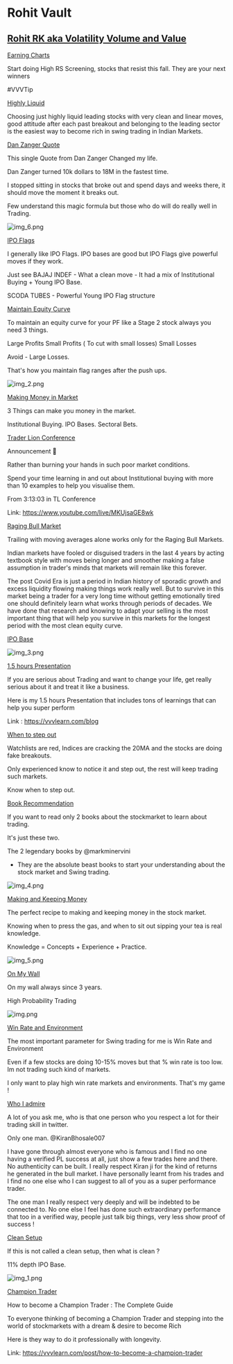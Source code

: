 # **Rohit Vault**

## [Rohit RK aka Volatility Volume and Value](https://x.com/VVVStockAnalyst)

[Earning Charts](https://x.com/VVVStockAnalyst/status/1933178361918222553)

Start doing High RS Screening, stocks that resist this fall. They are your next winners

#VVVTip

[Highly Liquid](https://x.com/VVVStockAnalyst/status/1931288884794753533)

Choosing just highly liquid leading stocks with very clean and linear moves, good attitude after each past breakout and belonging to the leading sector is the easiest way to become rich in swing trading in Indian Markets.

[Dan Zanger Quote](https://x.com/VVVStockAnalyst/status/1941047374173909299)

This single Quote from Dan Zanger Changed my life.

Dan Zanger turned 10k dollars to 18M in the fastest time.

I stopped sitting in stocks that broke out and spend days and weeks there, it should move the moment it breaks out.

Few understand this magic formula but those who do will do really well in Trading.

![img_6.png](img_6.png)

[IPO Flags](https://x.com/VVVStockAnalyst/status/1940813584407449767)

I generally like IPO Flags. IPO bases are good but IPO Flags give powerful moves if they work.

Just see BAJAJ INDEF - What a clean move - It had a mix of Institutional Buying + Young IPO Base.

SCODA TUBES - Powerful Young IPO Flag structure

[Maintain Equity Curve](https://x.com/VVVStockAnalyst/status/1940261276598641094)

To maintain an equity curve for your PF like a Stage 2 stock always you need 3 things.

Large Profits
Small Profits ( To cut with small losses)
Small Losses

Avoid - Large Losses.

That's how you maintain flag ranges after the push ups.

![img_2.png](img_2.png)

[Making Money in Market](https://x.com/VVVStockAnalyst/status/1939542785293492674)

3 Things can make you money in the market.

Institutional Buying.
IPO Bases.
Sectoral Bets.


[Trader Lion Conference](https://x.com/VVVStockAnalyst/status/1949704716134351330)

Announcement 📣

Rather than burning your hands in such poor market conditions.

Spend your time learning in and out about Institutional buying with more than 10 examples to help you visualise them.

From 3:13:03 in TL Conference

Link: https://www.youtube.com/live/MKUjsaGE8wk


[Raging Bull Market](https://x.com/VVVStockAnalyst/status/1948645193609031865)

Trailing with moving averages alone works only for the Raging Bull Markets.

Indian markets have fooled or disguised traders in the last 4 years by acting textbook style with moves being longer and smoother making a false assumption in trader's minds that markets will remain like this forever.

The post Covid Era is just a period in Indian history of sporadic growth and excess liquidity flowing making things work really well. But to survive in this market being a trader for a very long time without getting emotionally tired one should definitely learn what works through periods of decades. We have done that research and knowing to adapt your selling is the most important thing that will help you survive in this markets for the longest period with the most clean equity curve.


[IPO Base](https://x.com/VVVStockAnalyst/status/1954464526482706667)

![img_3.png](img_3.png)

[1.5 hours Presentation](https://x.com/VVVStockAnalyst/status/1954870642920341575)

If you are serious about Trading and want to change your life, get really serious about it and treat it like a business.

Here is my 1.5 hours Presentation that includes tons of learnings that can help you super perform

Link : https://vvvlearn.com/blog

[When to step out](https://x.com/VVVStockAnalyst/status/1947881931594473721)

Watchlists are red, Indices are cracking the 20MA and the stocks are doing fake breakouts.

Only experienced know to notice it and step out, the rest will keep trading such markets.

Know when to step out.


[Book Recommendation](https://x.com/VVVStockAnalyst/status/1947861730178068970)

If you want to read only 2 books about the stockmarket to learn about trading.

It's just these two.

The 2 legendary books by @markminervini
- They are the absolute beast books to start your understanding about the stock market and Swing trading.

![img_4.png](img_4.png)

[Making and Keeping Money](https://x.com/VVVStockAnalyst/status/1947136953067155779)

The perfect recipe to making and keeping money in the stock market.

Knowing when to press the gas, and when to sit out sipping your tea is real knowledge.

Knowledge = Concepts + Experience + Practice.

![img_5.png](img_5.png)

[On My Wall](https://x.com/VVVStockAnalyst/status/1959849396985815236)

On my wall always since 3 years.

High Probability Trading

![img.png](img.png)

[Win Rate and Environment](https://x.com/VVVStockAnalyst/status/1958818358389842320)

The most important parameter for Swing trading for me is Win Rate and Environment

Even if a few stocks are doing 10-15% moves but that % win rate is too low. Im not trading such kind of markets.

I only want to play high win rate markets and environments. That's my game !


[Who I admire](https://x.com/VVVStockAnalyst/status/1958821658355278134)

A lot of you ask me, who is that one person who you respect a lot for their trading skill in twitter.

Only one man.
@KiranBhosale007


I have gone through almost everyone who is famous and I find no one having a verified PL success at all, just show a few trades here and there. No authenticity can be built. I really respect Kiran ji for the kind of returns he generated in the bull market. I have personally learnt from his trades and I find no one else who I can suggest to all of you as a super performance trader.

The one man I really respect very deeply and will be indebted to be connected to. No one else I feel has done such extraordinary performance that too in a verified way, people just talk big things, very less show proof of success !

[Clean Setup](https://x.com/VVVStockAnalyst/status/1957674058968903973)

If this is not called a clean setup, then what is clean ?

11% depth IPO Base.

![img_1.png](img_1.png)

[Champion Trader](https://x.com/VVVStockAnalyst/status/1955138833844208078)

How to become a Champion Trader : The Complete Guide

To everyone thinking of becoming a Champion Trader and stepping into the world of stockmarkets with a dream & desire to become Rich

Here is they way to do it professionally with longevity.

Link: https://vvvlearn.com/post/how-to-become-a-champion-trader